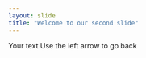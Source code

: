 ```yaml
---
layout: slide 
title: "Welcome to our second slide"
---
```

Your text
Use the left arrow to go back
